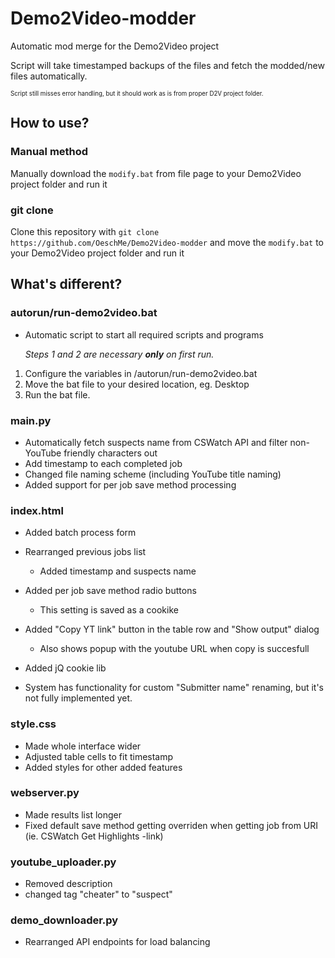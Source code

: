 # Demo2Video-modder
Automatic mod merge for the Demo2Video project

Script will take timestamped backups of the files and fetch the modded/new files automatically.

<sup><sub>Script still misses error handling, but it should work as is from proper D2V project folder.</sub></sup>

## How to use?
### Manual method
Manually download the `modify.bat` from file page to your Demo2Video project folder and run it

### git clone
Clone this repository with `git clone https://github.com/OeschMe/Demo2Video-modder` and move the `modify.bat` to your Demo2Video project folder and run it

## What's different?

### autorun/run-demo2video.bat
* Automatic script to start all required scripts and programs

  *Steps 1 and 2 are necessary **only** on first run.*
 1. Configure the variables in /autorun/run-demo2video.bat
 2. Move the bat file to your desired location, eg. Desktop
 3. Run the bat file.

### main.py
* Automatically fetch suspects name from CSWatch API and filter non-YouTube friendly characters out
* Add timestamp to each completed job
* Changed file naming scheme (including YouTube title naming)
* Added support for per job save method processing


### index.html
* Added batch process form
* Rearranged previous jobs list
  * Added timestamp and suspects name
* Added per job save method radio buttons
  * This setting is saved as a cookike
* Added "Copy YT link" button in the table row and "Show output" dialog
  * Also shows popup with the youtube URL when copy is succesfull


* Added jQ cookie lib
* System has functionality for custom "Submitter name" renaming, but it's not fully implemented yet.


### style.css
* Made whole interface wider
* Adjusted table cells to fit timestamp
* Added styles for other added features

### webserver.py
* Made results list longer
* Fixed default save method getting overriden when getting job from URI (ie. CSWatch Get Highlights -link)

### youtube_uploader.py
* Removed description
* changed tag "cheater" to "suspect"

### demo_downloader.py
* Rearranged API endpoints for load balancing
